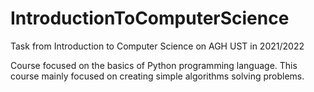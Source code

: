 # IntroductionToComputerScience
Task from Introduction to Computer Science on AGH UST in 2021/2022


Course focused on the basics of Python programming language. This course mainly focused on creating simple algorithms solving problems.
